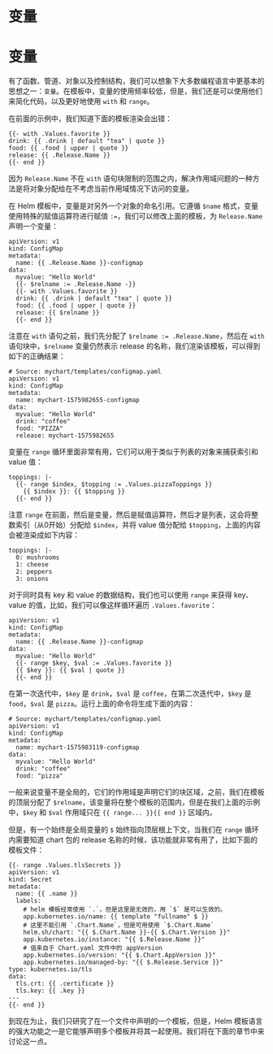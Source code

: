 # 变量

[ ](https://github.com/cnych/qikqiak.com/edit/master/docs/helm/templates/variables.md "编辑此页")

# 变量

有了函数、管道、对象以及控制结构，我们可以想象下大多数编程语言中更基本的思想之一：`变量`。在模板中，变量的使用频率较低，但是，我们还是可以使用他们来简化代码，以及更好地使用 `with` 和 `range`。

在前面的示例中，我们知道下面的模板渲染会出错：
    
    
    {{- with .Values.favorite }}
    drink: {{ .drink | default "tea" | quote }}
    food: {{ .food | upper | quote }}
    release: {{ .Release.Name }}
    {{- end }}
    

因为 `Release.Name` 不在 `with` 语句块限制的范围之内，解决作用域问题的一种方法是将对象分配给在不考虑当前作用域情况下访问的变量。

在 Helm 模板中，变量是对另外一个对象的命名引用。它遵循 `$name` 格式，变量使用特殊的赋值运算符进行赋值 `:=`，我们可以修改上面的模板，为 `Release.Name` 声明一个变量：
    
    
    apiVersion: v1
    kind: ConfigMap
    metadata:
      name: {{ .Release.Name }}-configmap
    data:
      myvalue: "Hello World"
      {{- $relname := .Release.Name -}}
      {{- with .Values.favorite }}
      drink: {{ .drink | default "tea" | quote }}
      food: {{ .food | upper | quote }}
      release: {{ $relname }}
      {{- end }}
    

注意在 `with` 语句之前，我们先分配了 `$relname := .Release.Name`，然后在 `with` 语句块中，`$relname` 变量仍然表示 release 的名称，我们渲染该模板，可以得到如下的正确结果：
    
    
    # Source: mychart/templates/configmap.yaml
    apiVersion: v1
    kind: ConfigMap
    metadata:
      name: mychart-1575982655-configmap
    data:
      myvalue: "Hello World"
      drink: "coffee"
      food: "PIZZA"
      release: mychart-1575982655
    

变量在 `range` 循环里面非常有用，它们可以用于类似于列表的对象来捕获索引和 value 值：
    
    
    toppings: |-
      {{- range $index, $topping := .Values.pizzaToppings }}
        {{ $index }}: {{ $topping }}
      {{- end }}
    

注意 `range` 在前面，然后是变量，然后是赋值运算符，然后才是列表，这会将整数索引（从0开始）分配给 `$index`，并将 value 值分配给 `$topping`，上面的内容会被渲染成如下内容：
    
    
    toppings: |-
      0: mushrooms
      1: cheese
      2: peppers
      3: onions
    

对于同时具有 key 和 value 的数据结构，我们也可以使用 `range` 来获得 key、value 的值，比如，我们可以像这样循环遍历 `.Values.favorite`：
    
    
    apiVersion: v1
    kind: ConfigMap
    metadata:
      name: {{ .Release.Name }}-configmap
    data:
      myvalue: "Hello World"
      {{- range $key, $val := .Values.favorite }}
      {{ $key }}: {{ $val | quote }}
      {{- end }}
    

在第一次迭代中，`$key` 是 `drink`，`$val` 是 `coffee`，在第二次迭代中，`$key` 是 `food`，`$val` 是 `pizza`。运行上面的命令将生成下面的内容：
    
    
    # Source: mychart/templates/configmap.yaml
    apiVersion: v1
    kind: ConfigMap
    metadata:
      name: mychart-1575983119-configmap
    data:
      myvalue: "Hello World"
      drink: "coffee"
      food: "pizza"
    

一般来说变量不是全局的，它们的作用域是声明它们的块区域，之前，我们在模板的顶层分配了 `$relname`，该变量将在整个模板的范围内，但是在我们上面的示例中，`$key` 和 `$val` 作用域只在 `{{ range... }}{{ end }}` 区域内。

但是，有一个始终是全局变量的 `$` 始终指向顶层根上下文，当我们在 `range` 循环内需要知道 chart 包的 release 名称的时候，该功能就非常有用了，比如下面的模板文件：
    
    
    {{- range .Values.tlsSecrets }}
    apiVersion: v1
    kind: Secret
    metadata:
      name: {{ .name }}
      labels:
        # helm 模板经常使用 `.`，但是这里是无效的，用 `$` 是可以生效的。
        app.kubernetes.io/name: {{ template "fullname" $ }}
        # 这里不能引用 `.Chart.Name`，但是可用使用 `$.Chart.Name`
        helm.sh/chart: "{{ $.Chart.Name }}-{{ $.Chart.Version }}"
        app.kubernetes.io/instance: "{{ $.Release.Name }}"
        # 值来自于 Chart.yaml 文件中的 appVersion
        app.kubernetes.io/version: "{{ $.Chart.AppVersion }}"
        app.kubernetes.io/managed-by: "{{ $.Release.Service }}"
    type: kubernetes.io/tls
    data:
      tls.crt: {{ .certificate }}
      tls.key: {{ .key }}
    ---
    {{- end }}
    

到现在为止，我们只研究了在一个文件中声明的一个模板，但是，Helm 模板语言的强大功能之一是它能够声明多个模板并将其一起使用。我们将在下面的章节中来讨论这一点。
